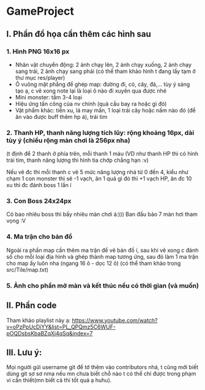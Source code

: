 # GameProject

## I. Phần đồ họa cần thêm các hình sau
### 1. Hình PNG 16x16 px
-  Nhân vật chuyển động: 2 ảnh chạy lên, 2 ảnh chạy xuống, 2 ảnh chạy sang trái, 2 ảnh chạy sang phải (có thể tham khảo hình t đang lấy tạm ở thư mục res/player)
-  Ô vuông mặt phẳng để ghép map: đường đi, cỏ, cây, đá,... tùy ý sáng tạo ạ, c vẽ xong note lại là loại ô nào đi xuyên qua được nhé
-  Mini monster: tầm 3-4 loại
-  Hiệu ứng tấn công của nv chính (quả cầu bay ra hoặc gì đó)
-  Vật phẩm khác: tiền xu, lá may mắn, 1 loại trái cây hoặc nấm nào đó (để ăn vào được buff thêm hp á), trái tim 

### 2. Thanh HP, thanh năng lượng tích lũy: rộng khoảng 16px, dài tùy ý (chiều rộng màn chơi là 256px nha)

(t định để 2 thanh ở phía trên, mỗi thanh 1 màu (VD như thanh HP thì có hình trái tim, thanh năng lượng thì hình tia chớp chẳng hạn :v)

Nếu vẽ đc thì mỗi thanh c vẽ 5 mức năng lượng nhá từ 0 đến 4, kiểu như chạm 1 con monster thì sẽ -1 vạch, ăn 1 quả gì đó thì +1 vạch HP, ăn đc 10 xu thì đc đánh boss 1 lần í 

### 3. Con Boss 24x24px
Có bao nhiêu boss thì bấy nhiêu màn chơi á:))) Ban đầu bảo 7 màn hơi tham vọng :V

### 4. Ma trận cho bản đồ
Ngoài ra phần map cần thêm ma trận để vẽ bản đồ í, sau khi vẽ xong c đánh số cho mỗi loại địa hình và ghép thành map tương ứng, sau đó làm 1 ma trận cho map ấy luôn nha (ngang 16 ô - dọc 12 ô) (có thể tham khảo trong src/Tile/map.txt)

### 5. Ảnh cho phần mở màn và kết thúc nếu có thời gian (và muốn)

## II. Phần code
Tham khảo playlist này ạ:
https://www.youtube.com/watch?v=oPzPpUcDiYY&list=PL_QPQmz5C6WUF-pOQDsbsKbaBZqXj4qSq&index=7

## III. Lưu ý:
Mọi người gửi username git để tớ thêm vào contributors nhá, t cũng mới biết dùng git sơ sơ nma nếu mn chưa biết chỗ nào t có thể chỉ được trong phạm vi cần thiết(mn biết cả thì tốt quá ạ huhu).

